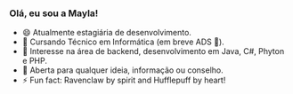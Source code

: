 ### Olá, eu sou a Mayla!


- 😄 Atualmente estagiária de desenvolvimento.
- 🌱 Cursando Técnico em Informática (em breve ADS 👀).
- 🔭 Interesse na área de backend, desenvolvimento em Java, C#, Phyton e PHP.
- 💬 Aberta para qualquer ideia, informação ou conselho.
- ⚡ Fun fact: Ravenclaw by spirit and Hufflepuff by heart!
